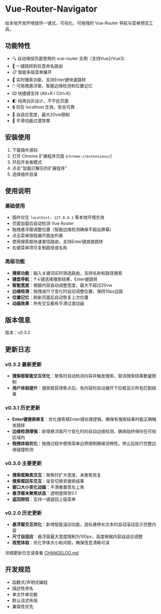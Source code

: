 # Vue-Router-Navigator

给本地开发环境提供一键式、可视化、可拖拽的 Vue-Router 导航与菜单预览工具。

## 功能特性

- 🔍 自动嗅探页面使用的 vue-router 实例（支持Vue2/Vue3）
- 🎯 一键跳转到任意命名路由
- 📋 智能多级菜单展开
- 🔎 实时搜索功能，支持Enter键快速跳转
- 🖱️ 可拖拽悬浮窗，智能边缘检测和位置记忆
- ⌨️ 快捷键支持 (Alt+R / Ctrl+K)
- 🌓 纯黑白灰设计，不干扰页面
- 🔒 仅在 localhost 生效，安全可靠
- 📐 自适应宽度，最大20vw限制
- 🔄 平滑动画过渡效果

## 安装使用

1. 下载插件源码
2. 打开 Chrome 扩展程序页面 (`chrome://extensions/`)
3. 开启开发者模式
4. 点击"加载已解压的扩展程序"
5. 选择插件目录

## 使用说明

### 基础使用
- 插件仅在 `localhost`、`127.0.0.1` 等本地环境生效
- 页面加载后自动检测 Vue Router
- 拖拽悬浮窗调整位置（智能边缘检测确保不超出屏幕）
- 点击菜单按钮展开路由列表
- 使用搜索框快速查找路由，支持Enter键直接跳转
- 右键菜单项可复制路径或名称

### 高级功能
- **搜索功能**：输入关键词实时筛选路由，支持名称和路径搜索
- **键盘导航**：↑↓键选择搜索结果，Enter键跳转
- **智能宽度**：根据内容自动调整宽度，最大不超过20vw
- **边缘检测**：拖拽或尺寸变化时自动调整位置，保持10px边距
- **位置记忆**：刷新页面后自动恢复上次位置
- **动画效果**：所有交互都有平滑过渡动画

## 版本信息

版本：v0.3.2

## 更新日志

### v0.3.2 最新更新
- **搜索框智能交互优化**：聚焦时自动检测内容并触发搜索，取消搜索结果数量限制
- **用户体验提升**：搜索框获得焦点后，有内容时自动展开下拉框显示所有匹配结果

### v0.3.1 历史更新
- **Enter键搜索修复**：优化搜索框Enter键处理逻辑，确保有搜索结果时能正确触发跳转
- **边缘检测增强**：新增悬浮窗尺寸变化时的自动边缘检测，确保始终保持在可视区域内
- **拖拽体验优化**：拖拽过程中使用简单边界限制确保流畅性，停止后执行完整边缘碰撞检测

### v0.3.0 主要更新
- **搜索框聚焦交互**：聚焦时扩大宽度，未聚焦恢复
- **搜索框回车交互**：渐变切换至搜索结果
- **窗口大小变化动画**：平滑重置至左上角
- **悬浮窗未聚焦状态**：透明度降至0.1
- **返回按钮**：支持一键返回上级菜单

### v0.2.0 历史更新
- **悬浮窗交互优化**：新增智能滚动功能，鼠标悬停长文本时自动滚动显示完整内容
- **尺寸自适应**：悬浮窗最大宽度限制为100px，高度根据内容自适应调整
- **视觉体验**：优化字体大小和间距，确保信息清晰可读

详细更新日志请查看 [CHANGELOG.md](CHANGELOG.md)

## 开发规范

- 函数式/声明式编程
- 描述性命名
- 单文件单功能
- 默认流式布局
- 兼容性优先